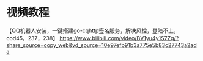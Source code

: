 
# 视频教程
【QQ机器人安装，一键搭建go-cqhttp签名服务，解决风控，登陆不上，cod45，237，238】 
https://www.bilibili.com/video/BV1yu4y1S7Zq/?share_source=copy_web&vd_source=10e97efb91b3a775e5b83c27743a2ada
